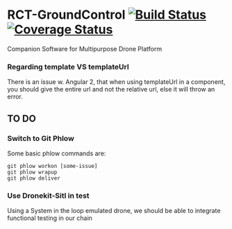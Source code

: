 # RCT-GroundControl [![Build Status](https://travis-ci.org/RCTechnologies/RCT-GroundControl.svg?branch=master)](https://travis-ci.org/RCTechnologies/RCT-GroundControl) [![Coverage Status](https://coveralls.io/repos/github/RCTechnologies/RCT-GroundControl/badge.svg?branch=master)](https://coveralls.io/github/RCTechnologies/RCT-GroundControl?branch=master)

Companion Software for Multipurpose Drone Platform

### Regarding template VS templateUrl
There is an issue w. Angular 2, that when using templateUrl in a component, you should give the entire url and not the relative url, else it will throw an error. 

## TO DO

### Switch to Git Phlow
Some basic phlow commands are:
```
git phlow workon [some-issue]
git phlow wrapup
git phlow deliver
```

### Use Dronekit-Sitl in test
Using a System in the loop emulated drone, we should be able to integrate functional testing in our chain